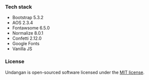 ### Tech stack

- Bootstrap 5.3.2
- AOS 2.3.4
- Fontawsome 6.5.0
- Normalize 8.0.1
- Confetti 2.12.0
- Google Fonts
- Vanilla JS

### License

Undangan is open-sourced software licensed under the [MIT license](https://opensource.org/licenses/MIT).
